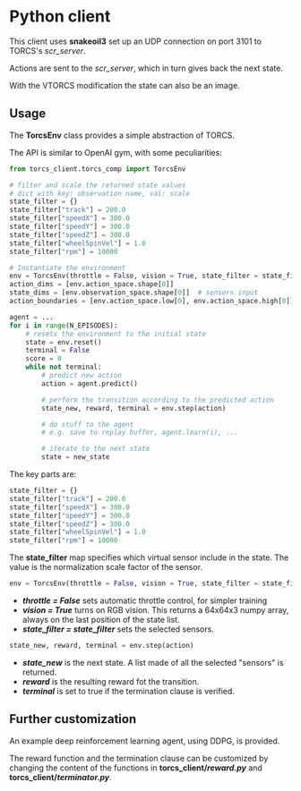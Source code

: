 # Python client

This client uses **snakeoil3** set up an UDP connection on port 3101 to TORCS's _scr_server_.

Actions are sent to the _scr_server_, which in turn gives back the next state.

With the VTORCS modification the state can also be an image.

## Usage
The **TorcsEnv** class provides a simple abstraction of TORCS.

The API is similar to OpenAI gym, with some peculiarities:
```python
from torcs_client.torcs_comp import TorcsEnv

# filter and scale the returned state values
# dict with key: observation name, val: scale
state_filter = {}
state_filter["track"] = 200.0
state_filter["speedX"] = 300.0
state_filter["speedY"] = 300.0
state_filter["speedZ"] = 300.0
state_filter["wheelSpinVel"] = 1.0
state_filter["rpm"] = 10000

# Instantiate the environment
env = TorcsEnv(throttle = False, vision = True, state_filter = state_filter)
action_dims = [env.action_space.shape[0]]
state_dims = [env.observation_space.shape[0]]  # sensors input
action_boundaries = [env.action_space.low[0], env.action_space.high[0]]

agent = ...
for i in range(N_EPISODES):
    # resets the environment to the initial state
    state = env.reset()
    terminal = False
    score = 0
    while not terminal:
        # predict new action
        action = agent.predict()

        # perform the transition according to the predicted action
        state_new, reward, terminal = env.step(action)

        # do stuff to the agent
        # e.g. save to replay buffer, agent.learn(i), ...

        # iterate to the next state
        state = new_state
```

The key parts are:

```python
state_filter = {}
state_filter["track"] = 200.0
state_filter["speedX"] = 300.0
state_filter["speedY"] = 300.0
state_filter["speedZ"] = 300.0
state_filter["wheelSpinVel"] = 1.0
state_filter["rpm"] = 10000
```
The **state_filter** map specifies which virtual sensor include in the state. The value is the normalization scale factor of the sensor.

```python
env = TorcsEnv(throttle = False, vision = True, state_filter = state_filter)
```
* **_throttle = False_** sets automatic throttle control, for simpler training
* **_vision = True_** turns on RGB vision. This returns a 64x64x3 numpy array, always on the last position of the state list.
* **_state_filter = state_filter_** sets the selected sensors.

```python
state_new, reward, terminal = env.step(action)
```
* **_state_new_** is the next state. A list made of all the selected "sensors" is returned.
* **_reward_** is the resulting reward fot the transition.
* **_terminal_** is set to true if the termination clause is verified.

## Further customization
An example deep reinforcement learning agent, using DDPG, is provided.

The reward function and the termination clause can be customized by changing the content of the functions in **torcs_client/_reward.py_** and **torcs_client/_terminator.py_**.
